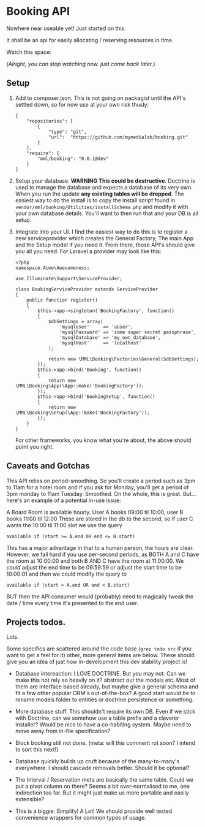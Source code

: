 # Booking API

Nowhere near useable yet! Just started on this.

It shall be an api for easily allocating / reserving resources in time.

Watch this space: `    `

(*Alright, you can stop watching now. just come back later.*)

## Setup

 1. Add to composer.json. This is not going on packagist until the API's settled down, so for now use at your own risk
    thusly:

        {
            "repositories": [
                {
                    "type": "git",
                    "url":  "https://github.com/mymedialab/booking.git"
                }
            ],
            "require": {
                "mml/booking": "0.0.1@dev"
            }
        }

 2. Setup your database. **WARNING This could be destructive**. Doctrine is used to manage the database and expects a
    database of its very own. When you run the update **any existing tables will be dropped**. The easiest way to do the
    install is to copy the install script found in `vendor/mml/booking/Utilities/installSchema.php` and modify it with
    your own database details. You'll want to then run that and your DB is all setup.

 3. Integrate into your UI. I find the easiest way to do this is to register a new serviceprovider which creates the
    General Factory, The main App and the Setup model if you need it. From there, those API's should give you all you
    need. For Laravel a provider may look like this:

        <?php
        namespace Acme\Awesomeness;

        use Illuminate\Support\ServiceProvider;

        class BookingServiceProvider extends ServiceProvider
        {
            public function register()
            {
                $this->app->singleton('BookingFactory', function()
                {
                    $dbSettings = array(
                        'mysqlUser'     => 'aUser',
                        'mysqlPassword' => 'some super secret passphrase',
                        'mysqlDatabase' => 'my_own_database',
                        'mysqlHost'     => 'localhost'
                    );

                    return new \MML\Booking\Factories\General($dbSettings);
                });
                $this->app->bind('Booking', function()
                {
                    return new \MML\Booking\App(\App::make('BookingFactory'));
                });
                $this->app->bind('BookingSetup', function()
                {
                    return new \MML\Booking\Setup(\App::make('BookingFactory'));
                });
            }
        }

    For other frameworks, you know what you're about, the above should point you right.

## Caveats and Gotchas

This API relies on period-smoothing. So you'll create a period such as 3pm to 11am for a hotel room and if you ask for
Monday, you'll get a period of 3pm monday to 11am Tuesday. Smoothed. On the whole, this is great. But... here's an
example of a potential in-use issue:

A Board Room is available hourly. User A books 09:00 til 10:00, user B books 11:00 til 12:00 These are stored in the db
to the second, so if user C wants the 10:00 til 11:00 slot we use the query

    available if (start >= A.end OR end <= B.start)

This has a major advantage in that to a human person, the hours are clear. However, we fail hard if you use per-second
periods, as BOTH A and C have the room at 10:00:00 and both B AND C have the room at 11:00:00. We *could* adjust the end
time to be 09:59:59 or adjust the start time to be 10:00:01 and then we could modify the query to

    available if (start > A.end OR end < B.start)

BUT then the API consumer would (probably) need to magically tweak the date / time every time it's presented to the end
user.

## Projects todos.

Lots.

Some specifics are scattered around the code base (`grep todo src` if you want to get a feel for it) other, more general
items are below. These should give you an idea of just how in-development this dev stability project is!

 * Database intereaction: I LOVE DOCTRINE. But you may not. Can we make this not rely so heavily on it? abstract out the
   models etc. Most of them are interface based already, but maybe give a general schema and fit a few other popular
   ORM's out-of-the-box? A good start would be to rename models folder to entities or doctrine persistence or something.

 * More database stuff. This shouldn't require its own DB. Even if we stick with Doctrine, can we somehow use a table
   prefix and a cleverer installer? Would be nice to have a co-habiting system. Maybe need to move away from in-file
   specification?

 * Block booking still not done. (meta: will this comment rot soon? I intend to sort this next!)

 * Database quickly builds up cruft because of the many-to-many's everywhere. I should cascade removals better. Should
   it be optional?

 * The Interval / Reservation meta are basically the same table. Could we put a pivot column on there? Seems a bit
   over-normalised to me, one indirection too far. But it might just make us more portable and easily extensible?

 * This is a biggie: Simplify! A Lot! We should provide well tested convenience wrappers for common types of usage.
